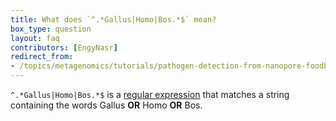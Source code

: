 ```yaml
---
title: What does `^.*Gallus|Homo|Bos.*$` mean?
box_type: question
layout: faq
contributors: [EngyNasr]
redirect_from:
- /topics/metagenomics/tutorials/pathogen-detection-from-nanopore-foodborne-data/faqs/host_filtering_filter
---
```


`^.*Gallus|Homo|Bos.*$` is a [regular expression](https://www.regular-expressions.info/) that matches a string containing the words Gallus **OR** Homo **OR** Bos. 



